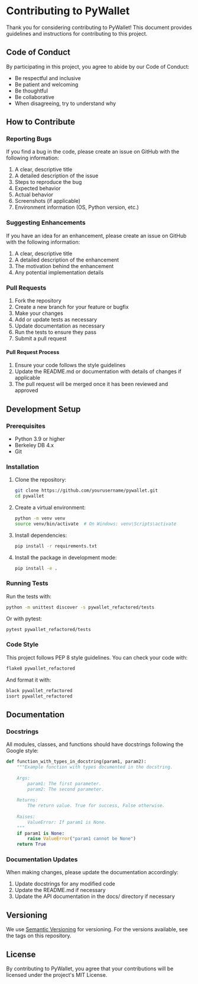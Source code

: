 # Contributing to PyWallet

Thank you for considering contributing to PyWallet! This document provides guidelines and instructions for contributing to this project.

## Code of Conduct

By participating in this project, you agree to abide by our Code of Conduct:

- Be respectful and inclusive
- Be patient and welcoming
- Be thoughtful
- Be collaborative
- When disagreeing, try to understand why

## How to Contribute

### Reporting Bugs

If you find a bug in the code, please create an issue on GitHub with the following information:

1. A clear, descriptive title
2. A detailed description of the issue
3. Steps to reproduce the bug
4. Expected behavior
5. Actual behavior
6. Screenshots (if applicable)
7. Environment information (OS, Python version, etc.)

### Suggesting Enhancements

If you have an idea for an enhancement, please create an issue on GitHub with the following information:

1. A clear, descriptive title
2. A detailed description of the enhancement
3. The motivation behind the enhancement
4. Any potential implementation details

### Pull Requests

1. Fork the repository
2. Create a new branch for your feature or bugfix
3. Make your changes
4. Add or update tests as necessary
5. Update documentation as necessary
6. Run the tests to ensure they pass
7. Submit a pull request

#### Pull Request Process

1. Ensure your code follows the style guidelines
2. Update the README.md or documentation with details of changes if applicable
3. The pull request will be merged once it has been reviewed and approved

## Development Setup

### Prerequisites

- Python 3.9 or higher
- Berkeley DB 4.x
- Git

### Installation

1. Clone the repository:
   ```bash
   git clone https://github.com/yourusername/pywallet.git
   cd pywallet
   ```

2. Create a virtual environment:
   ```bash
   python -m venv venv
   source venv/bin/activate  # On Windows: venv\Scripts\activate
   ```

3. Install dependencies:
   ```bash
   pip install -r requirements.txt
   ```

4. Install the package in development mode:
   ```bash
   pip install -e .
   ```

### Running Tests

Run the tests with:

```bash
python -m unittest discover -s pywallet_refactored/tests
```

Or with pytest:

```bash
pytest pywallet_refactored/tests
```

### Code Style

This project follows PEP 8 style guidelines. You can check your code with:

```bash
flake8 pywallet_refactored
```

And format it with:

```bash
black pywallet_refactored
isort pywallet_refactored
```

## Documentation

### Docstrings

All modules, classes, and functions should have docstrings following the Google style:

```python
def function_with_types_in_docstring(param1, param2):
    """Example function with types documented in the docstring.
    
    Args:
        param1: The first parameter.
        param2: The second parameter.
    
    Returns:
        The return value. True for success, False otherwise.
    
    Raises:
        ValueError: If param1 is None.
    """
    if param1 is None:
        raise ValueError("param1 cannot be None")
    return True
```

### Documentation Updates

When making changes, please update the documentation accordingly:

1. Update docstrings for any modified code
2. Update the README.md if necessary
3. Update the API documentation in the docs/ directory if necessary

## Versioning

We use [Semantic Versioning](https://semver.org/) for versioning. For the versions available, see the tags on this repository.

## License

By contributing to PyWallet, you agree that your contributions will be licensed under the project's MIT License.
